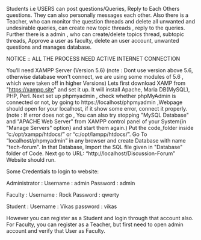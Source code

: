 Students i.e USERS can post questions/Queries, Reply to Each Others questions. They can also personally messages each other. Also there is a Teacher, who can monitor the question threads and delete all unwanted and undesirable queries, can create new topic threads , reply to the queries. Further there is a admin , who can create/delete topics thread, subtopic threads, Approve a user as faculty, delete an user account, unwanted questions and manages database.  

NOTICE :: ALL THE PROCESS NEED ACTIVE INTERNET CONNECTION

You’ll need XAMPP Server (Version 5.6)
(note : Dont use version above 5.6, otherwise database won't connect, we are using some modules of 5.6 , which were taken off in higher Versions)
Lets first download XAMP from "https://xampp.site" and set it up.
It will install Apache, Maria DB(MySQL), PHP, Perl.
Next set up phpmyadmin , check whether phpMyAdmin is connected or not, by going to https://localhost/phpmyadmin ,Webpage should open for your localhost, if it show some error, connect it properly. 
(note : If error does not go , You can also try stopping "MySQL Database" and "APACHE Web Server" from XAMPP control panel of your System{in "Manage Servers" option} and start them again.)
Put the code_folder inside “c:/opt/xampp/htdocs/” or “c:/opt/lampp/htdocs/”. 
Go To “localhost/phpmyadmin” in any browser and create Database with name "tech-forum".
In that Database, Import the SQL file given in "Database" folder of Code.
Next  go to URL: “http://localhost/Discussion-Forum”
Website should run.

Some Credentials to login to website:

Administrator : Username : admin
                Password : admin

Faculty : Username : Rock
          Password : qwerty

Student : Username : Vikas
	  password : vikas

However you can register as a Student and login through that account also.
For Faculty, you can register as a Teacher, but first need to open admin account and verify that User as Faculty.
